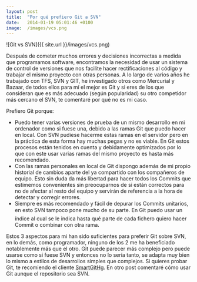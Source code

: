 ```yaml
---
layout: post
title:  "Por qué prefiero Git a SVN"
date:   2014-01-19 05:01:46 +0100
image:  /images/vcs.png
---
```

![Git vs SVN]({{ site.url }}/images/vcs.png)

Después de cometer muchos errores y decisiones incorrectas a medida que programamos software, encontramos la necesidad de usar un sistema de control de versiones que nos facilite hacer rectificaciones al código y trabajar el mismo proyecto con otras personas. A lo largo de varios años he trabajado con TFS, SVN y GIT, he investigado otros como Mercurial y Bazaar, de todos ellos para mí el mejor es Git y si eres de los que consideran que es más adecuado (según popularidad) su otro competidor más cercano el SVN, te comentaré por qué no es mi caso.

 Prefiero Git porque:

* Puedo tener varias versiones de prueba de un mismo desarrollo en mi ordenador como si fuese una, debido a las ramas Git que puedo hacer en local. Con SVN pudiese hacerme estas ramas en el servidor pero en la práctica de esta forma hay muchas pegas y no es viable. En Git estos procesos están tenidos en cuenta y debidamente optimizados por lo que con este usar varias ramas del mismo proyecto es hasta más recomendado.
* Con las ramas personales en local de Git dispongo además de mi propio historial de cambios aparte del ya compartido con los compañeros de equipo. Esto sin duda da más libertad para hacer todos los Commits que estimemos convenientes sin preocuparnos de si están correctos para no de afectar al resto del equipo y servirán de referencia a la hora de detectar y corregir errores.
* Siempre es más recomendado y fácil de depurar los Commits unitarios, en esto SVN tampoco pone mucho de su parte. En Git puedo usar un índice al cual se le indica hasta qué parte de cada fichero quiero hacer Commit o combinar con otra rama.

Estos 3 aspectos para mi han sido suficientes para preferir Git sobre SVN, en lo demás, como programador, ninguno de los 2 me ha beneficiado notablemente más que el otro. Git puede parecer más complejo pero puede usarse como si fuese SVN y entonces no lo sería tanto, se adapta muy bien lo mismo a estilos de desarrollos simples que complejos. Si quieres probar Git, te recomiendo el cliente [SmartGitHg](http://www.syntevo.com/smartgit/). En otro post comentaré cómo usar Git aunque el repositorio sea SVN.